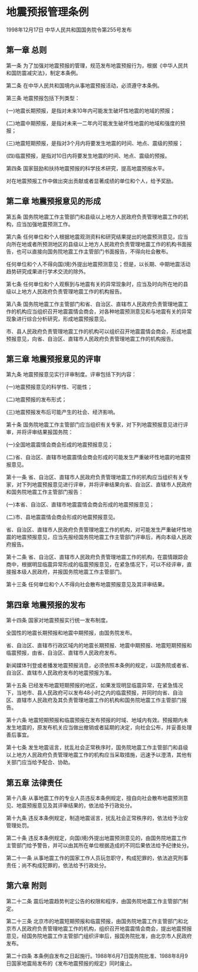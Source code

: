 # 地震预报管理条例

1998年12月17日 中华人民共和国国务院令第255号发布　

## 第一章 总则

第一条 为了加强对地震预报的管理，规范发布地震预报行为，根据《中华人民共和国防震减灾法》，制定本条例。

第二条 在中华人民共和国境内从事地震预报活动，必须遵守本条例。

第三条 地震预报包括下列类型：

(一)地震长期预报，是指对未来10年内可能发生破坏性地震的地域的预报；

(二)地震中期预报，是指对未来一二年内可能发生破坏性地震的地域和强度的预报；

(三)地震短期预报，是指对3个月内将要发生地震的时间、地点、震级的预报；

(四)临震预报，是指对10日内将要发生地震的时间、地点、震级的预报。

第四条 国家鼓励和扶持地震预报的科学技术研究，提高地震预报水平。

对在地震预报工作中做出突出贡献或者显著成绩的单位和个人，给予奖励。

## 第二章 地震预报意见的形成

第五条 国务院地震工作主管部门和县级以上地方人民政府负责管理地震工作的机构，应当加强地震预测工作。

第六条 任何单位和个人根据地震观测资料和研究结果提出的地震预测意见，应当向所在地或者所预测地区的县级以上地方人民政府负责管理地震工作的机构书面报告，也可以直接向国务院地震工作主管部门书面报告，不得向社会散布。

任何单位和个人不得向国(境)外提出地震预测意见；但是，以长期、中期地震活动趋势研究成果进行学术交流的除外。

第七条 任何单位和个人观察到与地震有关的异常现象时，应当及时向所在地的县级以上地方人民政府负责管理地震工作的机构报告。

第八条 国务院地震工作主管部门和省、自治区、直辖市人民政府负责管理地震工作的机构应当组织召开地震震情会商会，对各种地震预测意见和与地震有关的异常现象进行综合分析研究，形成地震预报意见。

市、县人民政府负责管理地震工作的机构可以组织召开地震震情会商会，形成地震预报意见，向省、自治区、直辖市人民政府负责管理地震工作的机构报告。

## 第三章 地震预报意见的评审

第九条 地震预报意见实行评审制度。评审包括下列内容：

(一)地震预报意见的科学性、可能性；

(二)地震预报的发布形式；

(三)地震预报发布后可能产生的社会、经济影响。

第十条 国务院地震工作主管部门应当组织有关专家，对下列地震预报意见进行评审，并将评审结果报国务院：

(一)全国地震震情会商会形成的地震预报意见；

(二)省、自治区、直辖市地震震情会商会形成的可能发生严重破坏性地震的地震预报意见。

第十一条 省、自治区、直辖市人民政府负责管理地震工作的机构应当组织有关专家，对下列地震预报意见进行评审，并将评审结果向省、自治区、直辖市人民政府和国务院地震工作主管部门报告：

(一)本省、自治区、直辖市地震震情会商会形成的地震预报意见；

(二)市、县地震震情会商会形成的地震预报意见。

省、自治区、直辖市人民政府负责管理地震工作的机构，对可能发生严重破坏性地震的地震预报意见，应当先报经国务院地震工作主管部门评审后，再向本级人民政府报告。

第十二条 省、自治区、直辖市人民政府负责管理地震工作的机构，在震情跟踪会商中，根据明显临震异常形成的临震预报意见，在紧急情况下，可以不经评审，直接报本级人民政府，并报国务院地震工作主管部门。

第十三条 任何单位和个人不得向社会散布地震预报意见及其评审结果。

## 第四章 地震预报的发布

第十四条 国家对地震预报实行统一发布制度。

全国性的地震长期预报和地震中期预报，由国务院发布。

省、自治区、直辖市行政区域内的地震长期预报、地震中期预报、地震短期预报和临震预报，由省、自治区、直辖市人民政府发布。

新闻媒体刊登或者播发地震预报消息，必须依照本条例的规定，以国务院或者省、自治区、直辖市人民政府发布的地震预报为准。

第十五条 已经发布地震短期预报的地区，如果发现明显临震异常，在紧急情况下，当地市、县人民政府可以发布48小时之内的临震预报，并同时向省、自治区、直辖市人民政府及其负责管理地震工作的机构和国务院地震工作主管部门报告。

第十六条 地震短期预报和临震预报在发布预报的时域、地域内有效。预报期内未发生地震的，原发布机关应当做出撤销或者延期的决定，向社会公布，并妥善处理善后事宜。

第十七条 发生地震谣言，扰乱社会正常秩序时，国务院地震工作主管部门和县级以上地方人民政府负责管理地震工作的机构应当采取措施，迅速予以澄清，其他有关部门应当给予配合、协助。

## 第五章 法律责任

第十八条 从事地震工作的专业人员违反本条例规定，擅自向社会散布地震预测意见、地震预报意见及其评审结果的，依法给予行政处分。

第十九条 违反本条例规定，制造地震谣言，扰乱社会正常秩序的，依法给予治安管理处罚。

第二十条 违反本条例规定，向国(境)外提出地震预测意见的，由国务院地震工作主管部门给予警告，并可以由其所在单位根据造成的不同后果依法给予纪律处分。

第二十一条 从事地震工作的国家工作人员玩忽职守，构成犯罪的，依法追究刑事责任；尚不构成犯罪的，依法给予行政处分。

## 第六章 附则

第二十二条 震后地震趋势判定公告的权限和程序，由国务院地震工作主管部门制定。

第二十三条 北京市的地震短期预报和临震预报，由国务院地震工作主管部门和北京市人民政府负责管理地震工作的机构，组织召开地震震情会商会，提出地震预报意见，经国务院地震工作主管部门组织评审后，报国务院批准，由北京市人民政府发布。

第二十四条 本条例自发布之日起施行。1988年6月7日国务院批准、1988年8月9日国家地震局发布的《发布地震预报的规定》同时废止。
